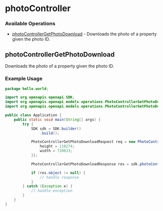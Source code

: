 # photoController

### Available Operations

* [photoControllerGetPhotoDownload](#photocontrollergetphotodownload) - Downloads the photo of a property given the photo ID.

## photoControllerGetPhotoDownload

Downloads the photo of a property given the photo ID.

### Example Usage

```java
package hello.world;

import org.openapis.openapi.SDK;
import org.openapis.openapi.models.operations.PhotoControllerGetPhotoDownloadRequest;
import org.openapis.openapi.models.operations.PhotoControllerGetPhotoDownloadResponse;

public class Application {
    public static void main(String[] args) {
        try {
            SDK sdk = SDK.builder()
                .build();

            PhotoControllerGetPhotoDownloadRequest req = new PhotoControllerGetPhotoDownloadRequest("totam", "porro", "dolorum") {{
                height = 118274;
                width = 720633;
            }};            

            PhotoControllerGetPhotoDownloadResponse res = sdk.photoController.photoControllerGetPhotoDownload(req);

            if (res.object != null) {
                // handle response
            }
        } catch (Exception e) {
            // handle exception
        }
    }
}
```
